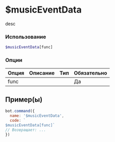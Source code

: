 # $musicEventData
desc
### Использование
```php
$musicEventData[func]
```

### Опции

| Опция | Описание | Тип | Обязательно |
|--------|-------------|------|----------|
| func |  |  | Да |  
## Пример(ы)

```javascript
bot.command({
  name: '$musicEventData',
  code: `
$musicEventData[func]`
// Возвращает: ...
})
```